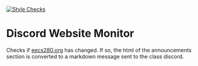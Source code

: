 [![Style Checks](https://github.com/aelhamah/discord-website-monitor/actions/workflows/stylechecks.yml/badge.svg)](https://github.com/aelhamah/discord-website-monitor/actions/workflows/stylechecks.yml)
# Discord Website Monitor

Checks if [eecs280.org](https://eecs280.org) has changed. If so, the html of the announcements section is converted to a markdown message sent to the class discord. 
